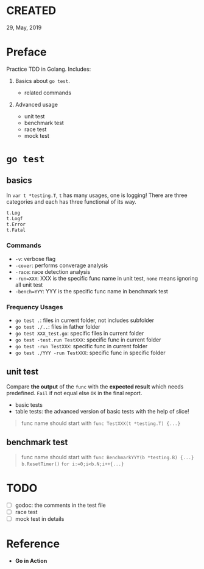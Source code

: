 # CREATED
29, May, 2019

# Preface
Practice TDD in Golang. Includes:

1. Basics about `go test`. 
    - related commands

2. Advanced usage
    - unit test
    - benchmark test
    - race test
    - mock test

# `go test`
## basics
In `var t *testing.T`, `t` has many usages, one is logging! There are three categories and each has three functional of its way.

```go
t.Log
t.Logf
t.Error
t.Fatal
```

### Commands
- `-v`: verbose flag
- `-cover`: performs converage analysis
- `-race`: race detection analysis
- `-run=XXX`: XXX is the specific func name in unit test, `none` means ignoring all unit test
- `-bench=YYY`: YYY is the specific func name in benchmark test

### Frequency Usages
- `go test .`: files in current folder, not includes subfolder
- `go test ./..`: files in father folder
- `go test XXX_test.go`: specific files in current folder
- `go test -test.run TestXXX`: specific func in current folder
- `go test -run TestXXX`: specific func in current folder
- `go test ./YYY -run TestXXX`: specific func in specific folder

## unit test
Compare **the output** of the `func` with the **expected result** which needs predefined. `Fail` if not equal else `OK` in the final report.

- basic tests 
- table tests: the advanced version of basic tests with the help of slice!

> func name should start with `func TestXXX(t *testing.T) {...}`

## benchmark test

> func name should start with `func BenchmarkYYY(b *testing.B) {...}`
> `b.ResetTimer()`
> `for i:=0;i<b.N;i++{...}`


# TODO
- [ ] godoc: the comments in the test file
- [ ] race test
- [ ] mock test in details

# Reference
- __Go in Action__
